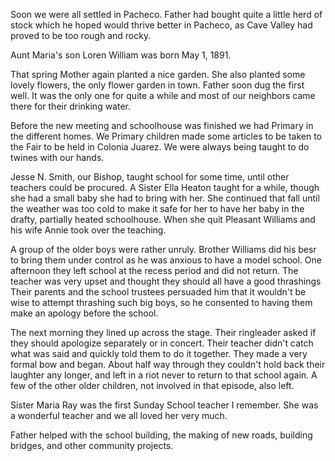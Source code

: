 Soon we were all settled in Pacheco. Father had bought quite a little herd of stock which he hoped would thrive better in Pacheco, as Cave Valley had proved to be too rough and rocky.

Aunt Maria's son Loren William was born May 1, 1891.

That spring Mother again planted a nice garden. She also planted some lovely flowers, the only flower garden in town. Father soon dug the first well. It was the only one for quite a while and most of our neighbors came there for their drinking water.

Before the new meeting and schoolhouse was finished we had Primary in the different homes. We Primary children made some articles to be taken to the Fair to be held in Colonia Juarez. We were always being taught to do twines with our hands.

Jesse N. Smith, our Bishop, taught school for some time, until other teachers could be procured. A Sister Ella Heaton taught for a while, though she had a small baby she had to bring with her. She continued that fall until the weather was too cold to make it safe for her to have her baby in the drafty, partially heated schoolhouse. When she quit Pleasant Williams and his wife Annie took over the teaching.

A group of the older boys were rather unruly. Brother Williams did his besr to bring them under control as he was anxious to have a model school. One afternoon they left school at the recess period and did not return. The teacher was very upset and thought they should all have a good thrashings Their parents and the school trustees persuaded him that it wouldn't be wise to attempt thrashing such big boys, so he consented to having them make an apology before the school.

The next morning they lined up across the stage. Their ringleader asked if they should apologize separately or in concert. Their teacher didn't catch what was said and quickly told them to do it together. They made a very formal bow and began. About half way through they couldn't hold back their laughter any longer, and left in a riot never to return to that school again. A few of the other older children, not involved in that episode, also left.

Sister Maria Ray was the first Sunday School teacher I remember. She was a wonderful teacher and we all loved her very much.

Father helped with the school building, the making of new roads, building bridges, and other community projects.
